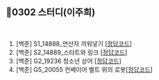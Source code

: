 
## 📘0302 스터디(이주희)
</br>

1. [백준] S1_14888_연산자 끼워넣기 [[정답코드]()]
2. [백준] S2_14889_스타트와 링크 [[정답코드]()]
3. [백준] G2_19236 청소년 상어 [[정답코드]()]
4. [백준] G5_20055 컨베이어 벨트 위의 로봇[[정답코드]()]

